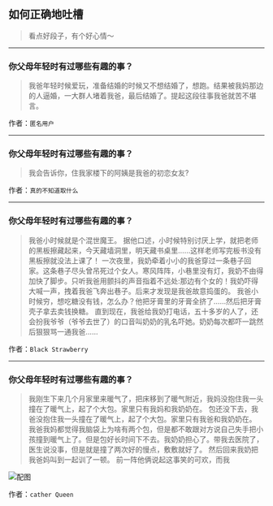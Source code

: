 ## 如何正确地吐槽

> 看点好段子，有个好心情～


 
---

### 你父母年轻时有过哪些有趣的事？

> 我爸年轻时候爱玩，准备结婚的时候又不想结婚了，想跑。结果被我妈那边的人逼婚，一大群人堵着我爸，最后结婚了。提起这段往事我爸就苦不堪言。


作者：`匿名用户`

---

### 你父母年轻时有过哪些有趣的事？

> 我会告诉你，住我家楼下的阿姨是我爸的初恋女友?


作者：`真的不知道取什么`

---

### 你父母年轻时有过哪些有趣的事？

> 我爸小时候就是个混世魔王。
> 据他口述，小时候特别讨厌上学，就把老师的黑板擦藏起来，今天藏墙洞里，明天藏书桌里……这样老师写完板书没有黑板擦就没法上课了！
> 一次夜里，我奶牵着小小的我爸穿过一条巷子回家。这条巷子尽头曾吊死过个女人。寒风阵阵，小巷里没有灯，我奶不由得加快了脚步。只听我爸用颤抖的声音指着不远处:那边有个女的！我奶吓得大喊一声，拽着我爸飞奔出巷子。后来才发现是我爸故意捣蛋的。
> 我爸小时候穷，想吃糖没有钱，怎么办？他把牙膏里的牙膏全挤了……然后把牙膏壳子拿去卖钱换糖。
> 直到现在，我爸给我奶打电话，五十多岁的人了，还会扮我爷爷（爷爷去世了）的口音叫奶奶的乳名吓她。奶奶每次都吓一跳然后狠狠骂一通我爸……


作者：`Black Strawberry`

---

### 你父母年轻时有过哪些有趣的事？

> 我刚生下来几个月家里来暖气了，把床移到了暖气附近，我妈没抱住我一头撞在了暖气上，起了个大包。家里只有我妈和我奶奶在。
> 包还没下去，我爸没抱住我一头撞在了暖气上，起了个大包。家里只有我爸和我奶奶在。
> 我爸我妈都觉得我脑袋上为啥有两个包，但是都不敢跟对方说自己失手把小孩撞到暖气上了。但是包好长时间下不去。我奶奶担心了。带我去医院了，医生说没事，但是就是撞了两次好的慢点，敷敷就好了。
> 然后回来我奶把我爸妈叫到一起训了一顿。
> 前一阵他俩说起这事笑的可欢，而我



![配图](http://pic3.zhimg.com/70/v2-deae47566e2a5c6ec59eec8d807c9f52_b.jpg)


作者：`cather Queen`